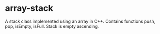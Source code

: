 # array-stack
A stack class implemented using an array in C++.
Contains functions push, pop, isEmpty, isFull. Stack is empty ascending.
